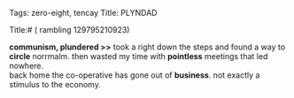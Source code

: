 Tags: zero-eight, tencay
Title: PLYNDAD
  
Title:# ( rambling 129795210923)  
  
**communism, plundered >>** took a right down the steps and found a way to **circle** norrmalm. then wasted my time with **pointless** meetings that led nowhere.  
back home the co-operative has gone out of **business**. not exactly a stimulus to the economy.